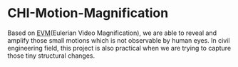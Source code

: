 # CHI-Motion-Magnification

Based on [EVM](http://people.csail.mit.edu/mrub/evm/)(Eulerian Video Magnification), we are able to reveal and amplify those small motions which is not observable by human eyes. In civil engineering field, this project is also practical when we are trying to capture those tiny structural changes.
